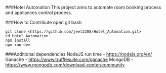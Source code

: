 ###Hotel Automation
This project aims to automate room booking process and appliances control process.

###How to Contribute
open git bash 
```
git clone <https://github.com/jeel2308/Hotel_Automation.git>
cd Hotel_Automation
npm install
npm run dev
```

###Additional dependencies
NodeJS run time - <https://nodejs.org/en/>
Ganache - <https://www.trufflesuite.com/ganache>
MongoDB - <https://www.mongodb.com/download-center/community>
